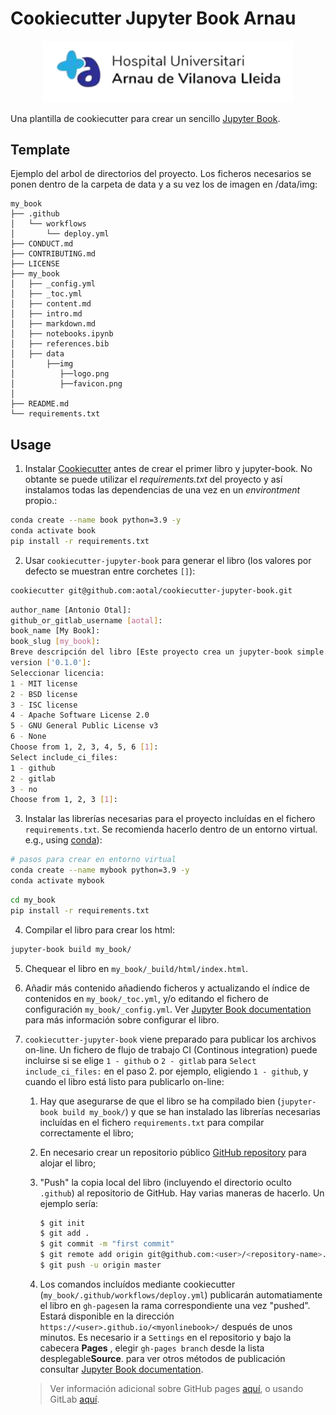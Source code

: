 # Cookiecutter Jupyter Book Arnau


<p align="center">
  <img src="{{cookiecutter.book_slug}}/{{cookiecutter.book_slug}}/data/img/logo.png" width="400">
</p>

Una plantilla de cookiecutter para crear un sencillo [Jupyter Book](https://jupyterbook.org/intro.html).

## Template

Ejemplo del arbol de directorios del proyecto. Los ficheros necesarios se ponen dentro de la carpeta de data y a su vez los de imagen en /data/img:

```
my_book
├── .github
│   └── workflows
│       └── deploy.yml
├── CONDUCT.md
├── CONTRIBUTING.md
├── LICENSE
├── my_book
│   ├── _config.yml
│   ├── _toc.yml
│   ├── content.md
│   ├── intro.md
│   ├── markdown.md
│   ├── notebooks.ipynb
│   ├── references.bib
│   ├── data
│       ├──img
│          ├──logo.png
│          ├──favicon.png
│   
├── README.md
└── requirements.txt
```

## Usage

1. Instalar [Cookiecutter](https://github.com/cookiecutter/cookiecutter/tree/1.7.2) antes de crear el primer libro y jupyter-book. No obtante se puede utilizar el _requirements.txt_ del proyecto y así instalamos todas las dependencias de una vez en un _environtment_ propio.:

```bash
conda create --name book python=3.9 -y
conda activate book
pip install -r requirements.txt
```

2. Usar `cookiecutter-jupyter-book` para generar el libro (los valores por defecto se muestran entre corchetes `[]`):

```bash
cookiecutter git@github.com:aotal/cookiecutter-jupyter-book.git
```

```bash
author_name [Antonio Otal]: 
github_or_gitlab_username [aotal]:
book_name [My Book]:
book_slug [my_book]:
Breve descripción del libro [Este proyecto crea un jupyter-book simple.]: ¡Mi primer jupyter-book!
version ['0.1.0']:
Seleccionar licencia:
1 - MIT license
2 - BSD license
3 - ISC license
4 - Apache Software License 2.0
5 - GNU General Public License v3
6 - None
Choose from 1, 2, 3, 4, 5, 6 [1]:
Select include_ci_files:
1 - github
2 - gitlab
3 - no
Choose from 1, 2, 3 [1]:
```

3. Instalar las librerías necesarias para el proyecto incluídas en el fichero `requirements.txt`. Se recomienda hacerlo dentro de un entorno virtual. e.g., using [conda](https://docs.conda.io/en/latest/)):

```bash
# pasos para crear en entorno virtual
conda create --name mybook python=3.9 -y
conda activate mybook
```

```bash
cd my_book
pip install -r requirements.txt
```

4. Compilar el libro para crear los html:

```bash
jupyter-book build my_book/
```

5. Chequear el libro en `my_book/_build/html/index.html`.

6. Añadir más contenido añadiendo ficheros y actualizando el índice de contenidos en  `my_book/_toc.yml`, y/o editando el fichero de configuración `my_book/_config.yml`. Ver [Jupyter Book documentation](https://jupyterbook.org/intro.html) para más información sobre configurar el libro.

7. `cookiecutter-jupyter-book` viene preparado para publicar los archivos on-line. Un fichero de  flujo de trabajo CI (Continous integration) puede incluirse si se elige `1 - github` o `2 - gitlab` para `Select include_ci_files:` en el paso 2. por ejemplo, eligiendo `1 - github`, y cuando el libro está listo para publicarlo on-line:
   1. Hay que asegurarse de que el libro se ha compilado bien (`jupyter-book build my_book/`) y que se han instalado las librerías necesarias incluídas en el fichero `requirements.txt` para compilar correctamente el libro;
   2.  En necesario crear un repositorio público [GitHub repository](https://github.com/new) para alojar el libro;
   3. "Push" la copia local del libro (incluyendo el directorio oculto `.github`) al repositorio de GitHub. Hay varias maneras de hacerlo. Un ejemplo sería:

      ```bash
      $ git init
      $ git add .
      $ git commit -m "first commit"
      $ git remote add origin git@github.com:<user>/<repository-name>.git
      $ git push -u origin master
      ```

   4. Los comandos incluídos mediante cookiecutter (`my_book/.github/workflows/deploy.yml`) publicarán automatiamente el libro en `gh-pages`en la rama correspondiente una vez "pushed". Estará disponible en la dirección `https://<user>.github.io/<myonlinebook>/` después de unos minutos. Es necesario ir a `Settings` en el repositorio y bajo la cabecera **Pages** , elegir `gh-pages branch` desde la lista desplegable**Source**. para ver otros métodos de publicación consultar [Jupyter Book documentation](https://jupyterbook.org/intro.html).


   > Ver información adicional sobre GitHub pages [aquí](https://jupyterbook.org/publish/gh-pages.html#automatically-host-your-book-with-github-actions), o usando GitLab [aquí](https://docs.gitlab.com/ee/user/project/pages/getting_started/pages_from_scratch.html).